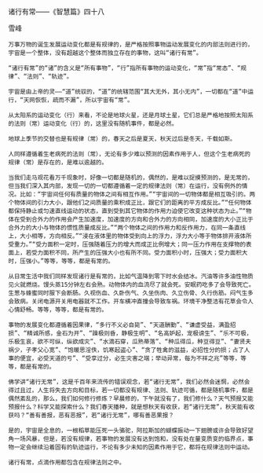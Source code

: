 诸行有常——《智慧篇》四十八

雪峰


    万事万物的诞生发展运动变化都是有规律的，是严格按照事物运动发展变化的内部法则进行的，宇宙是一个整体，没有超越这个整体而独立存在的事物，这叫“诸行有常”。

    “诸行有常”的“诸”的含义是“所有事物”，“行”指所有事物的运动变化，“常”指“常态”、“规律”、“法则”、“轨迹”。

    宇宙是由上帝的灵——“道”统驭的，“道”的统辖范围“其大无外，其小无内”，一切都在“道”中运行，“天网恢恢，疏而不漏”，所以宇宙有“常”。

    从太阳系的运动变化（行）来看，不论是地球火星，还是月球土星，它们总是严格地按照太阳系的法则（常）运动变化（行）的，这里没有随机事件，都是必然。

    地球上季节的交替也是有规律（常）的，春天之后是夏天，秋天过后是冬天，千载如斯。

    人同样遵循着生老病死的法则（常），无论有多少难以预测的因素作用于人，但这个生老病死的规律（常）是存在的，是难以逾越的。

    当我们走马观花看万千现象时，好像一切都是随机的，偶然的，是难以捉摸预测的，是无常的，但当我们深入其内部，发现一切的一切都遵循着一定的规律法则（常）在运行，没有例外的情况。比如：“宇宙间任何有质量的物体之间有相互作用。”“宇宙间的一切物体都是相互吸引的。两个物体间的引力大小，跟他们之间质量的乘积成正比，跟它们的距离的平方成反比。”“任何物体都保持静止或匀速直线运动的状态，直到受到其它物体的作用力迫使它改变这种状态为止。”“物体在受到合外力的作用会产生加速度，加速度的方向和合外力的方向相同，加速度的大小正比于合外力的大小与物体的惯性质量成反比。”“两个物体之间的作用力和反作用力，在同一条直线上，大小相等，方向相反。”“浸在液体里的物体受到向上的浮力，浮力大小等于物体排开液体所受重力。”“受力面积一定时，压强随着压力的增大而成正比例增大；同一压力作用在支撑物的表面上，若受力面积不同，所产生的压强大小也有所不同。受力面积小时，压强大；受力面积大时，压强小。”等等，等等，都是有常的。

    从日常生活中我们同样发现诸行是有常的，比如气温降到零下时水会结冰。汽油等许多油性物质见火就燃烧。馒头蒸15分钟左右会熟。动物体内的血流尽了就会死。安眠药吃多了会导致死亡。生葱与蜂蜜同时服下会断肠。久视伤血、久卧伤气、久坐伤肉、久立伤骨、久行伤筋。闷气生多会致病。关闭电源开关用电器就不工作。开车横冲直撞会导致车祸。环境干净整洁有花草会令人心情舒畅。等等，等等，都是有常的。

    事物的发展变化都遵循着因果律，“多行不义必自毙”、“天道酬勤”、“谦虚受益，满盈招损”、“精诚所感，金石为开”、“躁极则昏，静极生明”、“名高妒起，宠极谤生”、“乐不可极，乐极生哀，欲不可纵，纵欲成灾”、“水滴石穿，瓜熟蒂落”、“种瓜得瓜，种豆得豆”、“妻贤夫祸少，子孝父心宽”、“饱暖思淫佚，饥寒起盗心”、“贪了牲禽的滋益，必招性分的损；占了人事的便宜，必受天道的亏”、“受享过分，必生灾害之端；举动异常，每为不祥之兆”等等，等等，都是有常的。

    佛学讲“诸行无常”，这是千百年来流传的错误观念，若“诸行无常”，我们必然会迷惘，必然会得过且过，人生将失去方向和目标，若一切都没有规律、法则、轨迹可循，都是随机事件，都是偶然紊乱的，那么，我们如何修行修炼？早晨修的，下午就没有了，我们修什么？天气预报又能预报什么？科学又能探索什么？我们春天播种，就是想秋天有收获，若“诸行无常”，秋天能有收获吗？“善有善报，恶有恶报”，若“诸行无常”，哪有善恶果报？

    是的，宇宙是全息的，一根稻草能压死一头骆驼，阿拉斯加的蝴蝶振动一下翅膀或许会导致好望角一场风暴，但是，若没有规律，若事物的发展没有达到饱和，没有处在量变质变的临界点，事物一定会继续沿着固有的轨迹运行，不论有多少未知的因素作用于它，都将在规律法则中运动。

    诸行有常，点滴作用都包含在规律法则之中。



